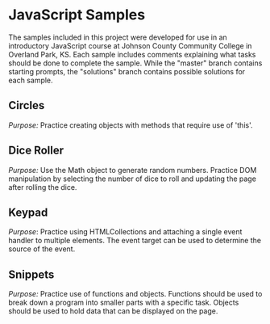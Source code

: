 # JavaScript Samples

The samples included in this project were developed for use in an
introductory JavaScript course at Johnson County Community College in
Overland Park, KS. Each sample includes comments explaining what
tasks should be done to complete the sample. While the "master" branch
contains starting prompts, the "solutions" branch contains possible
solutions for each sample.

## Circles

*Purpose:* Practice creating objects with methods that require use of
  'this'.

## Dice Roller

*Purpose:* Use the Math object to generate random numbers. Practice
  DOM manipulation by selecting the number of dice to roll and
  updating the page after rolling the dice.

## Keypad

*Purpose*: Practice using HTMLCollections and attaching a single event
  handler to multiple elements. The event target can be used to
  determine the source of the event.

## Snippets

*Purpose:* Practice use of functions and objects. Functions should be
  used to break down a program into smaller parts with a specific task.
  Objects should be used to hold data that can be displayed on the page.
